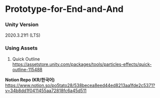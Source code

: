 # Prototype-for-End-and-And

### Unity Version  
2020.3.21f1 (LTS)

### Using Assets  
1. Quick Outline  
https://assetstore.unity.com/packages/tools/particles-effects/quick-outline-115488

**Notion Repo (KR/한국어)**  
https://www.notion.so/po5tato28/538becea8eed44ed8213aa1fde2c5371?v=34b8dd1f0411455aa72818fc6a45d511
